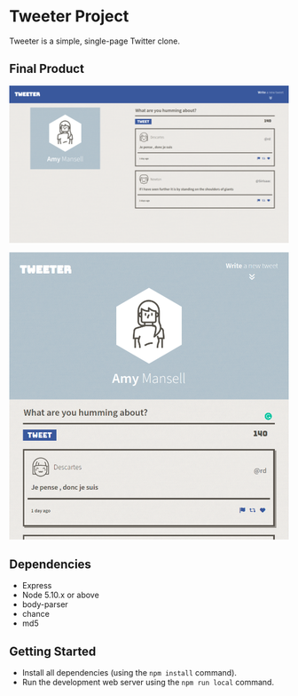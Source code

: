 # Tweeter Project

Tweeter is a simple, single-page Twitter clone.

## Final Product

!["Desktop window size"](https://github.com/trijaychan/tweeter/blob/master/docs/screenshots/ss1.png?raw=true)

!["Other window sizes"](https://github.com/trijaychan/tweeter/blob/master/docs/screenshots/ss2.png?raw=true)


## Dependencies

- Express
- Node 5.10.x or above
- body-parser
- chance
- md5

## Getting Started

- Install all dependencies (using the `npm install` command).
- Run the development web server using the `npm run local` command.
